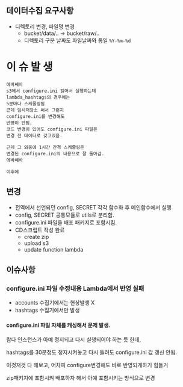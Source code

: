 ## 데이터수집 요구사항
- 디렉토리 변경, 파일명 변경
    - bucket/data/.. -> bucket/raw/..
    - 디렉토리 구분 날짜도 파일날짜와 통일 `%Y-%m-%d`


# 이 슈 발 생
```
에바쎄바
s3에서 configure.ini 읽어서 실행하는데
lambda_hashtags의 경우에는
5분마다 스케줄링됨
근데 임시저장소 써서 그런지
configure.ini를 변경해도
반영이 안됨.
코드 변경이 있어도 configure.ini 파일은
변경 전 데이터로 갖고있음.

근데 그 와중에 1시간 간격 스케줄링은
변경된 configure.ini의 내용으로 잘 돌아감.
에바쎄바
```

```
이후에 
```

## 변경
- 전역에서 선언되던 config, SECRET 각각 함수화 후 메인함수에서 실행
- config, SECRET 공통모듈로 utils로 분리함.
- configure.ini 파일을 배포 패키지로 포함시킴.
- CD스크립트 작성 완료
    - create zip
    - upload s3
    - update function lambda


## 이슈사항

### configure.ini 파일 수정내용 Lambda에서 반영 실패
- accounts 수집기에서는 현상발생 X
- hashtags 수집기에서만 발생
  
#### configure.ini 파일 자체를 캐싱해서 문제 발생.

람다 인스턴스가 아예 정지되고 다시 실행되어야 하는 듯 한데,

hashtags를 30분정도 정지시켜놓고 다시 돌려도 configure.ini 값 갱신 안됨.

이것저것 다 해보고, 어차피 configure변경해도 바로 반영되게하기 힘들거

zip패키지에 포함시켜 배포하자 해서 아예 포함시키는 방식으로 변경
